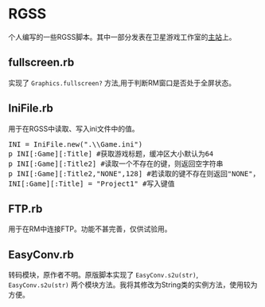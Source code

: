 # RGSS
个人编写的一些RGSS脚本。其中一部分发表在卫星游戏工作室的[主站](https://www.s-gs.net/category/rgss/)上。

## fullscreen.rb
实现了 `Graphics.fullscreen?` 方法,用于判断RM窗口是否处于全屏状态。

## IniFile.rb
用于在RGSS中读取、写入ini文件中的值。
<pre>INI = IniFile.new(".\\Game.ini")
p INI[:Game][:Title] #获取游戏标题，缓冲区大小默认为64
p INI[:Game][:Title2] #读取一个不存在的键，则返回空字符串
p INI[:Game][:Title2,"NONE",128] #若读取的键不存在则返回"NONE"，并指定缓冲区大小为128
INI[:Game][:Title] = "Project1" #写入键值</pre>

## FTP.rb
用于在RM中连接FTP。功能不甚完善，仅供试验用。

## EasyConv.rb
转码模块，原作者不明。原版脚本实现了 `EasyConv.s2u(str)`, `EasyConv.s2u(str)` 两个模块方法。我将其修改为String类的实例方法，使用较为方便。